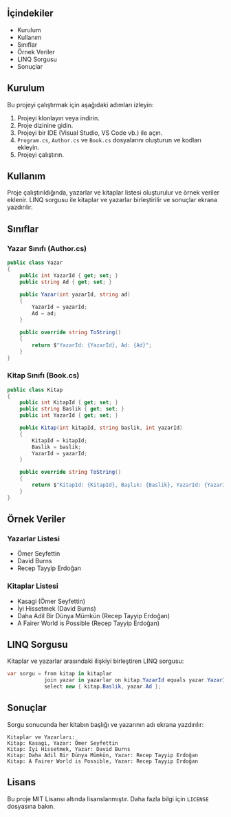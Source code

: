 ## İçindekiler

- Kurulum
- Kullanım
- Sınıflar
- Örnek Veriler
- LINQ Sorgusu
- Sonuçlar

## Kurulum

Bu projeyi çalıştırmak için aşağıdaki adımları izleyin:

1. Projeyi klonlayın veya indirin.
2. Proje dizinine gidin.
3. Projeyi bir IDE (Visual Studio, VS Code vb.) ile açın.
4. `Program.cs`, `Author.cs` ve `Book.cs` dosyalarını oluşturun ve kodları ekleyin.
5. Projeyi çalıştırın.

## Kullanım

Proje çalıştırıldığında, yazarlar ve kitaplar listesi oluşturulur ve örnek veriler eklenir. LINQ sorgusu ile kitaplar ve yazarlar birleştirilir ve sonuçlar ekrana yazdırılır.

## Sınıflar

### Yazar Sınıfı (Author.cs)

```csharp
public class Yazar
{
    public int YazarId { get; set; }
    public string Ad { get; set; }

    public Yazar(int yazarId, string ad)
    {
        YazarId = yazarId;
        Ad = ad;
    }

    public override string ToString()
    {
        return $"YazarId: {YazarId}, Ad: {Ad}";
    }
}
```

### Kitap Sınıfı (Book.cs)

```csharp
public class Kitap
{
    public int KitapId { get; set; }
    public string Baslik { get; set; }
    public int YazarId { get; set; }

    public Kitap(int kitapId, string baslik, int yazarId)
    {
        KitapId = kitapId;
        Baslik = baslik;
        YazarId = yazarId;
    }

    public override string ToString()
    {
        return $"KitapId: {KitapId}, Başlık: {Baslik}, YazarId: {YazarId}";
    }
}
```

## Örnek Veriler

### Yazarlar Listesi

- Ömer Seyfettin
- David Burns
- Recep Tayyip Erdoğan

### Kitaplar Listesi

- Kasagi (Ömer Seyfettin)
- İyi Hissetmek (David Burns)
- Daha Adil Bir Dünya Mümkün (Recep Tayyip Erdoğan)
- A Fairer World is Possible (Recep Tayyip Erdoğan)

## LINQ Sorgusu

Kitaplar ve yazarlar arasındaki ilişkiyi birleştiren LINQ sorgusu:

```csharp
var sorgu = from kitap in kitaplar
            join yazar in yazarlar on kitap.YazarId equals yazar.YazarId
            select new { kitap.Baslik, yazar.Ad };
```

## Sonuçlar

Sorgu sonucunda her kitabın başlığı ve yazarının adı ekrana yazdırılır:

```
Kitaplar ve Yazarları:
Kitap: Kasagi, Yazar: Ömer Seyfettin
Kitap: İyi Hissetmek, Yazar: David Burns
Kitap: Daha Adil Bir Dünya Mümkün, Yazar: Recep Tayyip Erdoğan
Kitap: A Fairer World is Possible, Yazar: Recep Tayyip Erdoğan
```

## Lisans

Bu proje MIT Lisansı altında lisanslanmıştır. Daha fazla bilgi için `LICENSE` dosyasına bakın.
```
